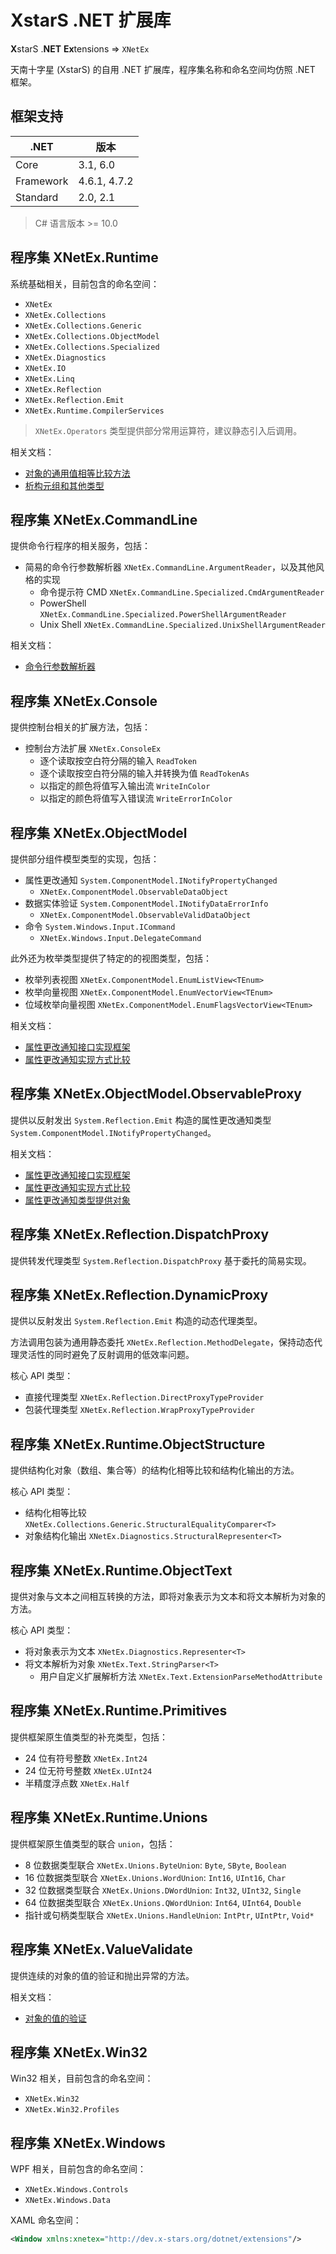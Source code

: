 ﻿# XstarS .NET 扩展库

**X**starS .**NET** **Ex**tensions => `XNetEx`

天南十字星 (XstarS) 的自用 .NET 扩展库，程序集名称和命名空间均仿照 .NET 框架。

## 框架支持

| .NET      | 版本         |
| --------- | ------------ |
| Core      | 3.1, 6.0     |
| Framework | 4.6.1, 4.7.2 |
| Standard  | 2.0, 2.1     |

> C# 语言版本 >= 10.0

## 程序集 XNetEx.Runtime

系统基础相关，目前包含的命名空间：

* `XNetEx`
* `XNetEx.Collections`
* `XNetEx.Collections.Generic`
* `XNetEx.Collections.ObjectModel`
* `XNetEx.Collections.Specialized`
* `XNetEx.Diagnostics`
* `XNetEx.IO`
* `XNetEx.Linq`
* `XNetEx.Reflection`
* `XNetEx.Reflection.Emit`
* `XNetEx.Runtime.CompilerServices`

> `XNetEx.Operators` 类型提供部分常用运算符，建议静态引入后调用。

相关文档：

* [对象的通用值相等比较方法](Documentation/ValueEquals.md)
* [析构元组和其他类型](https://docs.microsoft.com/zh-cn/dotnet/csharp/deconstruct)

## 程序集 XNetEx.CommandLine

提供命令行程序的相关服务，包括：

* 简易的命令行参数解析器 `XNetEx.CommandLine.ArgumentReader`，以及其他风格的实现
  * 命令提示符 CMD `XNetEx.CommandLine.Specialized.CmdArgumentReader`
  * PowerShell `XNetEx.CommandLine.Specialized.PowerShellArgumentReader`
  * Unix Shell `XNetEx.CommandLine.Specialized.UnixShellArgumentReader`

相关文档：

* [命令行参数解析器](Documentation/ArgumentReaders.md)

## 程序集 XNetEx.Console

提供控制台相关的扩展方法，包括：

* 控制台方法扩展 `XNetEx.ConsoleEx`
  * 逐个读取按空白符分隔的输入 `ReadToken`
  * 逐个读取按空白符分隔的输入并转换为值 `ReadTokenAs`
  * 以指定的颜色将值写入输出流 `WriteInColor`
  * 以指定的颜色将值写入错误流 `WriteErrorInColor`

## 程序集 XNetEx.ObjectModel

提供部分组件模型类型的实现，包括：

* 属性更改通知 `System.ComponentModel.INotifyPropertyChanged`
  * `XNetEx.ComponentModel.ObservableDataObject`
* 数据实体验证 `System.ComponentModel.INotifyDataErrorInfo`
  * `XNetEx.ComponentModel.ObservableValidDataObject`
* 命令 `System.Windows.Input.ICommand`
  * `XNetEx.Windows.Input.DelegateCommand`

此外还为枚举类型提供了特定的的视图类型，包括：

* 枚举列表视图 `XNetEx.ComponentModel.EnumListView<TEnum>`
* 枚举向量视图 `XNetEx.ComponentModel.EnumVectorView<TEnum>`
* 位域枚举向量视图 `XNetEx.ComponentModel.EnumFlagsVectorView<TEnum>`

相关文档：

* [属性更改通知接口实现框架](Documentation/ObservableObject.md)
* [属性更改通知实现方式比较](Documentation/ObservableObjectCompare.md)

## 程序集 XNetEx.ObjectModel.ObservableProxy

提供以反射发出 `System.Reflection.Emit` 构造的属性更改通知类型 `System.ComponentModel.INotifyPropertyChanged`。

相关文档：

* [属性更改通知接口实现框架](Documentation/ObservableObject.md)
* [属性更改通知实现方式比较](Documentation/ObservableObjectCompare.md)
* [属性更改通知类型提供对象](Documentation/ObservableTypeProvider.md)

## 程序集 XNetEx.Reflection.DispatchProxy

提供转发代理类型 `System.Reflection.DispatchProxy` 基于委托的简易实现。

## 程序集 XNetEx.Reflection.DynamicProxy

提供以反射发出 `System.Reflection.Emit` 构造的动态代理类型。

方法调用包装为通用静态委托 `XNetEx.Reflection.MethodDelegate`，保持动态代理灵活性的同时避免了反射调用的低效率问题。

核心 API 类型：

* 直接代理类型 `XNetEx.Reflection.DirectProxyTypeProvider`
* 包装代理类型 `XNetEx.Reflection.WrapProxyTypeProvider`

## 程序集 XNetEx.Runtime.ObjectStructure

提供结构化对象（数组、集合等）的结构化相等比较和结构化输出的方法。

核心 API 类型：

* 结构化相等比较 `XNetEx.Collections.Generic.StructuralEqualityComparer<T>`
* 对象结构化输出 `XNetEx.Diagnostics.StructuralRepresenter<T>`

## 程序集 XNetEx.Runtime.ObjectText

提供对象与文本之间相互转换的方法，即将对象表示为文本和将文本解析为对象的方法。

核心 API 类型：

* 将对象表示为文本 `XNetEx.Diagnostics.Representer<T>`
* 将文本解析为对象 `XNetEx.Text.StringParser<T>`
  * 用户自定义扩展解析方法 `XNetEx.Text.ExtensionParseMethodAttribute`

## 程序集 XNetEx.Runtime.Primitives

提供框架原生值类型的补充类型，包括：

* 24 位有符号整数 `XNetEx.Int24`
* 24 位无符号整数 `XNetEx.UInt24`
* 半精度浮点数 `XNetEx.Half`

## 程序集 XNetEx.Runtime.Unions

提供框架原生值类型的联合 `union`，包括：

* 8 位数据类型联合 `XNetEx.Unions.ByteUnion`: `Byte`, `SByte`, `Boolean`
* 16 位数据类型联合 `XNetEx.Unions.WordUnion`: `Int16`, `UInt16`, `Char`
* 32 位数据类型联合 `XNetEx.Unions.DWordUnion`: `Int32`, `UInt32`, `Single`
* 64 位数据类型联合 `XNetEx.Unions.QWordUnion`: `Int64`, `UInt64`, `Double`
* 指针或句柄类型联合 `XNetEx.Unions.HandleUnion`: `IntPtr`, `UIntPtr`, `Void*`

## 程序集 XNetEx.ValueValidate

提供连续的对象的值的验证和抛出异常的方法。

相关文档：

* [对象的值的验证](Documentation/ValueValidate.md)

## 程序集 XNetEx.Win32

Win32 相关，目前包含的命名空间：

* `XNetEx.Win32`
* `XNetEx.Win32.Profiles`

## 程序集 XNetEx.Windows

WPF 相关，目前包含的命名空间：

* `XNetEx.Windows.Controls`
* `XNetEx.Windows.Data`

XAML 命名空间：

``` XML
<Window xmlns:xnetex="http://dev.x-stars.org/dotnet/extensions"/>
```
